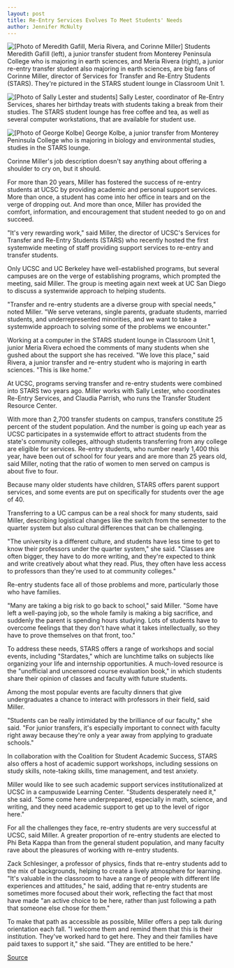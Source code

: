 ```yaml
---
layout: post
title: Re-Entry Services Evolves To Meet Students' Needs
author: Jennifer McNulty
---
```


![\[Photo of Meredith Gafill, Meria Rivera, and Corinne Miller\]][1] Students Meredith Gafill (left), a junior transfer student from Monterey Peninsula College who is majoring in earth sciences, and Meria Rivera (right), a junior re-entry transfer student also majoring in earth sciences, are big fans of Corinne Miller, director of Services for Transfer and Re-Entry Students (STARS). They're pictured in the STARS student lounge in Classroom Unit 1. 

![\[Photo of Sally Lester and students\]][2] Sally Lester, coordinator of Re-Entry Services, shares her birthday treats with students taking a break from their studies. The STARS student lounge has free coffee and tea, as well as several computer workstations, that are available for student use.

![\[Photo of George Kolbe\]][3] George Kolbe, a junior transfer from Monterey Peninsula College who is majoring in biology and environmental studies, studies in the STARS lounge.

Corinne Miller's job description doesn't say anything about offering a shoulder to cry on, but it should.

For more than 20 years, Miller has fostered the success of re-entry students at UCSC by providing academic and personal support services. More than once, a student has come into her office in tears and on the verge of dropping out. And more than once, Miller has provided the comfort, information, and encouragement that student needed to go on and succeed.

"It's very rewarding work," said Miller, the director of UCSC's Services for Transfer and Re-Entry Students (STARS) who recently hosted the first systemwide meeting of staff providing support services to re-entry and transfer students.

Only UCSC and UC Berkeley have well-established programs, but several campuses are on the verge of establishing programs, which prompted the meeting, said Miller. The group is meeting again next week at UC San Diego to discuss a systemwide approach to helping students.

"Transfer and re-entry students are a diverse group with special needs," noted Miller. "We serve veterans, single parents, graduate students, married students, and underrepresented minorities, and we want to take a systemwide approach to solving some of the problems we encounter."

Working at a computer in the STARS student lounge in Classroom Unit 1, junior Meria Rivera echoed the comments of many students when she gushed about the support she has received. "We love this place," said Rivera, a junior transfer and re-entry student who is majoring in earth sciences. "This is like home."

At UCSC, programs serving transfer and re-entry students were combined into STARS two years ago. Miller works with Sally Lester, who coordinates Re-Entry Services, and Claudia Parrish, who runs the Transfer Student Resource Center.

With more than 2,700 transfer students on campus, transfers constitute 25 percent of the student population. And the number is going up each year as UCSC participates in a systemwide effort to attract students from the state's community colleges, although students transferring from any college are eligible for services. Re-entry students, who number nearly 1,400 this year, have been out of school for four years and are more than 25 years old, said Miller, noting that the ratio of women to men served on campus is about five to four.

Because many older students have children, STARS offers parent support services, and some events are put on specifically for students over the age of 40.

Transferring to a UC campus can be a real shock for many students, said Miller, describing logistical changes like the switch from the semester to the quarter system but also cultural differences that can be challenging.

"The university is a different culture, and students have less time to get to know their professors under the quarter system," she said. "Classes are often bigger, they have to do more writing, and they're expected to think and write creatively about what they read. Plus, they often have less access to professors than they're used to at community colleges."

Re-entry students face all of those problems and more, particularly those who have families.

"Many are taking a big risk to go back to school," said Miller. "Some have left a well-paying job, so the whole family is making a big sacrifice, and suddenly the parent is spending hours studying. Lots of students have to overcome feelings that they don't have what it takes intellectually, so they have to prove themselves on that front, too."

To address these needs, STARS offers a range of workshops and social events, including "Stardates," which are lunchtime talks on subjects like organizing your life and internship opportunities. A much-loved resource is the "unofficial and uncensored course evaluation book," in which students share their opinion of classes and faculty with future students.

Among the most popular events are faculty dinners that give undergraduates a chance to interact with professors in their field, said Miller.

"Students can be really intimidated by the brilliance of our faculty," she said. "For junior transfers, it's especially important to connect with faculty right away because they're only a year away from applying to graduate schools."

In collaboration with the Coalition for Student Academic Success, STARS also offers a host of academic support workshops, including sessions on study skills, note-taking skills, time management, and test anxiety.

Miller would like to see such academic support services institutionalized at UCSC in a campuswide Learning Center. "Students desperately need it," she said. "Some come here underprepared, especially in math, science, and writing, and they need academic support to get up to the level of rigor here."

For all the challenges they face, re-entry students are very successful at UCSC, said Miller. A greater proportion of re-entry students are elected to Phi Beta Kappa than from the general student population, and many faculty rave about the pleasures of working with re-entry students.

Zack Schlesinger, a professor of physics, finds that re-entry students add to the mix of backgrounds, helping to create a lively atmosphere for learning. "It's valuable in the classroom to have a range of people with different life experiences and attitudes," he said, adding that re-entry students are sometimes more focused about their work, reflecting the fact that most have made "an active choice to be here, rather than just following a path that someone else chose for them."

To make that path as accessible as possible, Miller offers a pep talk during orientation each fall. "I welcome them and remind them that this is their institution. They've worked hard to get here. They and their families have paid taxes to support it," she said. "They are entitled to be here."

[1]: http://www1.ucsc.edu/oncampus/currents/98-99/art/stars1.99-02-22.jpg
[2]: http://www1.ucsc.edu/oncampus/currents/98-99/art/stars2.99-02-22.jpg
[3]: http://www1.ucsc.edu/oncampus/currents/98-99/art/stars3.99-02-22.jpg

[Source](http://www1.ucsc.edu/oncampus/currents/98-99/02-22/stars.htm "Permalink to Services for Transfer and Re-entry Students; 02-22-99")
